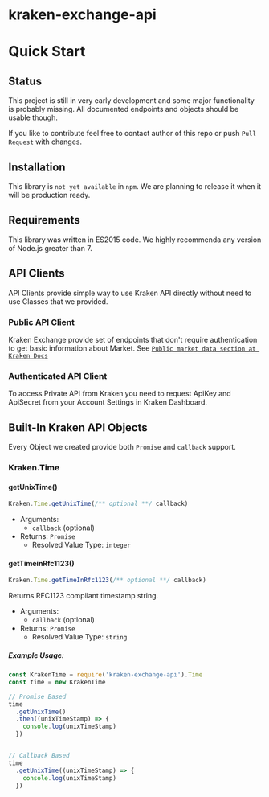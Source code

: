 # kraken-exchange-api

# Quick Start

## Status
This project is still in very early development and some major functionality is probably missing.
All documented endpoints and objects should be usable though.

If you like to contribute feel free to contact author of this repo or push `Pull Request` with changes.


## Installation
This library is `not yet available` in `npm`. We are planning to release it when it will be production ready.

## Requirements
This library was written in ES2015 code. We highly recommenda any version of Node.js greater than 7.


## API Clients
API Clients provide simple way to use Kraken API directly without need to use Classes that we provided.

### Public API Client
Kraken Exchange provide set of endpoints that don't require authentication
to get basic information about Market. See [`Public market data section at Kraken Docs`](https://www.kraken.com/help/api#public-market-data) 

### Authenticated API Client
To access Private API from Kraken you need to request ApiKey and ApiSecret from your Account Settings in Kraken Dashboard.


## Built-In Kraken API Objects
Every Object we created provide both `Promise` and `callback` support.

### Kraken.Time
#### getUnixTime()
```javascript
Kraken.Time.getUnixTime(/** optional **/ callback) 
```
* Arguments:
    * `callback` (optional)   
* Returns: `Promise`
    * Resolved Value Type: `integer`
#### getTimeinRfc1123()
```javascript
Kraken.Time.getTimeInRfc1123(/** optional **/ callback) 
```
Returns RFC1123 compilant timestamp string.

* Arguments:
    * `callback` (optional)   
* Returns: `Promise`
    * Resolved Value Type: `string`

##### Example Usage:
```javascript
const KrakenTime = require('kraken-exchange-api').Time
const time = new KrakenTime

// Promise Based
time
  .getUnixTime()
  .then((unixTimeStamp) => {
    console.log(unixTimeStamp)
  })


// Callback Based
time
  .getUnixTime((unixTimeStamp) => {
    console.log(unixTimeStamp)
  })
```